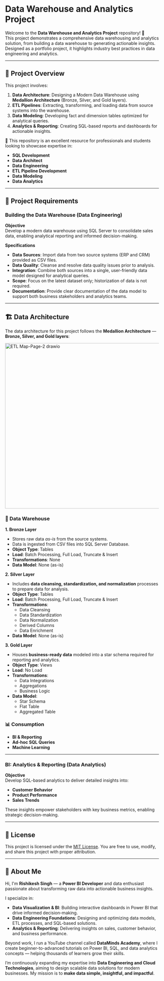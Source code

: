 # Data Warehouse and Analytics Project

Welcome to the **Data Warehouse and Analytics Project** repository! 🚀  
This project demonstrates a comprehensive data warehousing and analytics solution, from building a data warehouse to generating actionable insights. Designed as a portfolio project, it highlights industry best practices in data engineering and analytics.

---
## 📖 Project Overview

This project involves:

1. **Data Architecture**: Designing a Modern Data Warehouse using **Medallion Architecture** (Bronze, Silver, and Gold layers).  
2. **ETL Pipelines**: Extracting, transforming, and loading data from source systems into the warehouse.  
3. **Data Modeling**: Developing fact and dimension tables optimized for analytical queries.  
4. **Analytics & Reporting**: Creating SQL-based reports and dashboards for actionable insights.  

🎯 This repository is an excellent resource for professionals and students looking to showcase expertise in:
- **SQL Development**  
- **Data Architect**  
- **Data Engineering**  
- **ETL Pipeline Development**  
- **Data Modeling**  
- **Data Analytics**  

---
## 🚀 Project Requirements

### Building the Data Warehouse (Data Engineering)

**Objective**  
Develop a modern data warehouse using SQL Server to consolidate sales data, enabling analytical reporting and informed decision-making.

**Specifications**
- **Data Sources**: Import data from two source systems (ERP and CRM) provided as CSV files.  
- **Data Quality**: Cleanse and resolve data quality issues prior to analysis.  
- **Integration**: Combine both sources into a single, user-friendly data model designed for analytical queries.  
- **Scope**: Focus on the latest dataset only; historization of data is not required.  
- **Documentation**: Provide clear documentation of the data model to support both business stakeholders and analytics teams.  

---
## 🏗️ Data Architecture

The data architecture for this project follows the **Medallion Architecture** — **Bronze, Silver, and Gold layers**:

<img width="971" height="542" alt="ETL Map-Page-2 drawio" src="https://github.com/user-attachments/assets/68684574-a141-4ff8-87dd-169f778f3a9b" />  

### 🔸 Data Warehouse

**1. Bronze Layer**  
- Stores raw data *as-is* from the source systems.  
- Data is ingested from CSV files into SQL Server Database.  
- **Object Type**: Tables  
- **Load**: Batch Processing, Full Load, Truncate & Insert  
- **Transformations**: None  
- **Data Model**: None (as-is)  

**2. Silver Layer**  
- Includes **data cleansing, standardization, and normalization** processes to prepare data for analysis.  
- **Object Type**: Tables  
- **Load**: Batch Processing, Full Load, Truncate & Insert  
- **Transformations**:  
  - Data Cleansing  
  - Data Standardization  
  - Data Normalization  
  - Derived Columns  
  - Data Enrichment  
- **Data Model**: None (as-is)  

**3. Gold Layer**  
- Houses **business-ready data** modeled into a star schema required for reporting and analytics.  
- **Object Type**: Views  
- **Load**: No Load  
- **Transformations**:  
  - Data Integrations  
  - Aggregations  
  - Business Logic  
- **Data Model**:  
  - Star Schema  
  - Flat Table  
  - Aggregated Table  

### 📊 Consumption
- **BI & Reporting**  
- **Ad-hoc SQL Queries**  
- **Machine Learning**  

---
### BI: Analytics & Reporting (Data Analytics)

**Objective**  
Develop SQL-based analytics to deliver detailed insights into:
- **Customer Behavior**  
- **Product Performance**  
- **Sales Trends**  

These insights empower stakeholders with key business metrics, enabling strategic decision-making.

---

## 📝 License

This project is licensed under the [MIT License](./LICENSE). You are free to use, modify, and share this project with proper attribution.

---

## 🌟 About Me

Hi, I'm **Rishikesh Singh** — a **Power BI Developer** and data enthusiast passionate about transforming raw data into actionable business insights.  

I specialize in:  
- **Data Visualization & BI**: Building interactive dashboards in Power BI that drive informed decision-making.  
- **Data Engineering Foundations**: Designing and optimizing data models, ETL processes, and SQL-based solutions.  
- **Analytics & Reporting**: Delivering insights on sales, customer behavior, and business performance.  

Beyond work, I run a YouTube channel called **DataMinds Academy**, where I create beginner-to-advanced tutorials on Power BI, SQL, and data analytics concepts — helping thousands of learners grow their skills.  

I’m continuously expanding my expertise into **Data Engineering and Cloud Technologies**, aiming to design scalable data solutions for modern businesses. My mission is to **make data simple, insightful, and impactful**.  

